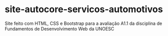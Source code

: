 # site-autocore-servicos-automotivos
Site feito com HTML, CSS e Bootstrap para a avaliação A1.1 da disciplina de Fundamentos de Desenvolvimento Web da UNOESC 
